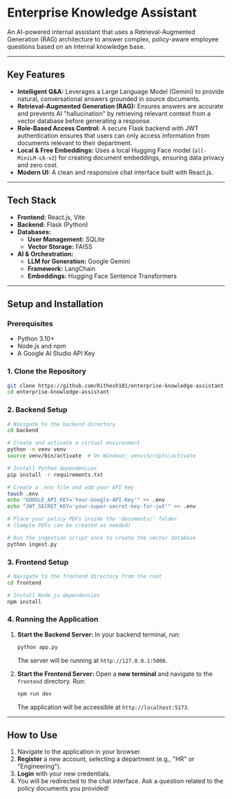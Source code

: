 # Enterprise Knowledge Assistant 

An AI-powered internal assistant that uses a Retrieval-Augmented Generation (RAG) architecture to answer complex, policy-aware employee questions based on an internal knowledge base.

---

## Key Features

-   **Intelligent Q&A:** Leverages a Large Language Model (Gemini) to provide natural, conversational answers grounded in source documents.
-   **Retrieval-Augmented Generation (RAG):** Ensures answers are accurate and prevents AI "hallucination" by retrieving relevant context from a vector database before generating a response.
-   **Role-Based Access Control:** A secure Flask backend with JWT authentication ensures that users can only access information from documents relevant to their department.
-   **Local & Free Embeddings:** Uses a local Hugging Face model (`all-MiniLM-L6-v2`) for creating document embeddings, ensuring data privacy and zero cost.
-   **Modern UI:** A clean and responsive chat interface built with React.js.

---

## Tech Stack

-   **Frontend:** React.js, Vite
-   **Backend:** Flask (Python)
-   **Databases:**
    -   **User Management:** SQLite
    -   **Vector Storage:** FAISS
-   **AI & Orchestration:**
    -   **LLM for Generation:** Google Gemini
    -   **Framework:** LangChain
    -   **Embeddings:** Hugging Face Sentence Transformers

---

## Setup and Installation

### Prerequisites

-   Python 3.10+
-   Node.js and npm
-   A Google AI Studio API Key

### 1. Clone the Repository

```bash
git clone https://github.com/Rithesh101/enterprise-knowledge-assistant
cd enterprise-knowledge-assistant
```

### 2. Backend Setup

```bash
# Navigate to the backend directory
cd backend

# Create and activate a virtual environment
python -m venv venv
source venv/bin/activate  # On Windows: venv\Scripts\activate

# Install Python dependencies
pip install -r requirements.txt

# Create a .env file and add your API key
touch .env
echo "GOOGLE_API_KEY='Your-Google-API-Key'" >> .env
echo "JWT_SECRET_KEY='your-super-secret-key-for-jwt'" >> .env

# Place your policy PDFs inside the 'documents/' folder
# (Sample PDFs can be created as needed)

# Run the ingestion script once to create the vector database
python ingest.py
```

### 3. Frontend Setup

```bash
# Navigate to the frontend directory from the root
cd frontend

# Install Node.js dependencies
npm install
```

### 4. Running the Application

1.  **Start the Backend Server:** In your backend terminal, run:
    ```bash
    python app.py
    ```
    The server will be running at `http://127.0.0.1:5000`.

2.  **Start the Frontend Server:** Open a **new terminal** and navigate to the `frontend` directory. Run:
    ```bash
    npm run dev
    ```
    The application will be accessible at `http://localhost:5173`.

---

## How to Use

1.  Navigate to the application in your browser.
2.  **Register** a new account, selecting a department (e.g., "HR" or "Engineering").
3.  **Login** with your new credentials.
4.  You will be redirected to the chat interface. Ask a question related to the policy documents you provided!
